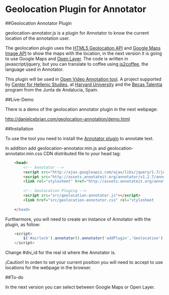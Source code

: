 Geolocation Plugin for Annotator
==================
##Geolocation Annotator Plugin

geolocation-annotator.js is a plugin for Annotator to know the current location of the annotation user.

The geolocation plugin uses the [HTML5 Geolocation API](http://www.w3.org/TR/geolocation-API/) and [Google Maps Image API](https://developers.google.com/maps/documentation/imageapis/) to show the maps with the location, in the next version it is going to use Google Maps and [Open Layer](http://openlayers.org/). The code is written in javascript/jquery, but you can translate to coffee using [js2coffee](http://js2coffee.org/), the language used in Annotator.

This plugin will be used in [Open Video Annotation tool](http://www.openvideoannotation.org/). 
A project supported by [Center for Hellenic Studies](http://chs.harvard.edu/), at [Harvard University](http://www.harvard.edu/) and the [Becas Talentia](http://www.juntadeandalucia.es/economiainnovacionyciencia/talentia/) program from the Junta de Andalucia, Spain.

##Live-Demo

There is a demo of the geolocation annotator plugin in the next webpage:

http://danielcebrian.com/geolocation-annotation/demo.html


##Installation

To use the tool you need to install the [Annotator plugin](https://github.com/okfn/annotator/) to annotate text. 

In addition add geolocation-annotator.min.js and geolocation-annotator.min.css CDN distributed file to your head tag:

```html
	<head>
		<!-- Annotator -->
		<script src="http://ajax.googleapis.com/ajax/libs/jquery/1.7/jquery.min.js"></script>
		<script src="http://assets.annotateit.org/annotator/v1.2.7/annotator-full.min.js"></script>
		<link rel="stylesheet" href="http://assets.annotateit.org/annotator/v1.2.7/annotator.min.css">
	
		<!-- Geolocation Pluging -->
		<script src="src/geolocation-annotator.js"></script>
		<link href="src/geolocation-annotator.css" rel="stylesheet
	
	</head>
```

Furthermore, you will need to create an instance of Annotator with the plugin, as follow:

```js
	<script>
    	$('#airlock').annotator().annotator('addPlugin','Geolocation');
    </script>
```

Change #div_id for the real id where the Annotator is.

¡Caution! In orden to set your current position you will need to accept to use locations for the webpage in the browser.


##To-do

In the next version you can select between Google Maps or Open Layer.
